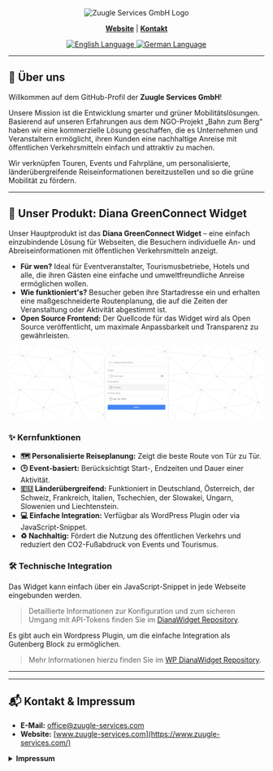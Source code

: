 <div align="center">
  <img src="https://github.com/user-attachments/assets/75eaceeb-d09f-4ca5-a35c-2e8cd451f473" alt="Zuugle Services GmbH Logo" width="400"/>
  <p>
    <a href="https://www.zuugle-services.com/"><strong>Website</strong></a> |
    <a href="mailto:office@zuugle-services.com"><strong>Kontakt</strong></a>
  </p>
</div>

<div align="center">
  <a href="https://github.com/zuugle-services/.github/blob/profile/README.md">
    <img src="https://img.shields.io/badge/lang-en-red.svg" alt="English Language">
  </a>
  <a href="https://github.com/zuugle-services/.github/blob/profile/README.de.md">
    <img src="https://img.shields.io/badge/lang-de-yellow.svg" alt="German Language">
  </a>
</div>

---

## 👋 Über uns

Willkommen auf dem GitHub-Profil der **Zuugle Services GmbH**!

Unsere Mission ist die Entwicklung smarter und grüner Mobilitätslösungen. Basierend auf unseren Erfahrungen aus dem NGO-Projekt „Bahn zum Berg“ haben wir eine kommerzielle Lösung geschaffen, die es Unternehmen und Veranstaltern ermöglicht, ihren Kunden eine nachhaltige Anreise mit öffentlichen Verkehrsmitteln einfach und attraktiv zu machen.

Wir verknüpfen Touren, Events und Fahrpläne, um personalisierte, länderübergreifende Reiseinformationen bereitzustellen und so die grüne Mobilität zu fördern.

---

## 🚀 Unser Produkt: Diana GreenConnect Widget

Unser Hauptprodukt ist das **Diana GreenConnect Widget** – eine einfach einzubindende Lösung für Webseiten, die Besuchern individuelle An- und Abreiseinformationen mit öffentlichen Verkehrsmitteln anzeigt.

- **Für wen?** Ideal für Eventveranstalter, Tourismusbetriebe, Hotels und alle, die ihren Gästen eine einfache und umweltfreundliche Anreise ermöglichen wollen.
- **Wie funktioniert's?** Besucher geben ihre Startadresse ein und erhalten eine maßgeschneiderte Routenplanung, die auf die Zeiten der Veranstaltung oder Aktivität abgestimmt ist.
- **Open Source Frontend:** Der Quellcode für das Widget wird als Open Source veröffentlicht, um maximale Anpassbarkeit und Transparenz zu gewährleisten.

<div align="center">
  <img src="https://raw.githubusercontent.com/zuugle-services/DianaWidget/main/img/preview.png" alt="Diana GreenConnect Widget Vorschau" width=""/>
</div>

### ✨ Kernfunktionen

- **🗺️ Personalisierte Reiseplanung:** Zeigt die beste Route von Tür zu Tür.
- **🕒 Event-basiert:** Berücksichtigt Start-, Endzeiten und Dauer einer Aktivität.
- **🇪🇺 Länderübergreifend:** Funktioniert in Deutschland, Österreich, der Schweiz, Frankreich, Italien, Tschechien, der Slowakei, Ungarn, Slowenien und Liechtenstein.
- **💻 Einfache Integration:** Verfügbar als WordPress Plugin oder via JavaScript-Snippet.
- **♻️ Nachhaltig:** Fördert die Nutzung des öffentlichen Verkehrs und reduziert den CO2-Fußabdruck von Events und Tourismus.

### 🛠️ Technische Integration

Das Widget kann einfach über ein JavaScript-Snippet in jede Webseite eingebunden werden.
> Detaillierte Informationen zur Konfiguration und zum sicheren Umgang mit API-Tokens finden Sie im [DianaWidget Repository](https://github.com/zuugle-services/DianaWidget).

Es gibt auch ein Wordpress Plugin, um die einfache Integration als Gutenberg Block zu ermöglichen.
> Mehr Informationen hierzu finden Sie im [WP DianaWidget Repository](https://github.com/zuugle-services/wp-diana-widget).

---

<!--
## 👥 Die Gründer

<table width="100%">
  <tr>
    <td align="center" width="50%">
      <img src="https://www.zuugle-services.com/wp-content/uploads/2023/11/Martin_Heppner_2023-1-scaled-e1700835561537-1024x1024.jpg" width="150" alt="Martin Heppner-Phadoongvithee" style="border-radius:50%">
      <br />
      <b>Martin Heppner-Phadoongvithee, MAS, MSc</b>
      <p><em>IT-Enthusiast mit Leidenschaft für Nachhaltigkeit, spezialisiert auf Informationstechnologie für eine grünere Zukunft in der Mobilität.</em></p>
      <a href="mailto:martin.heppner@zuugle-services.com">Kontakt</a>
    </td>
    <td align="center" width="50%">
      <img src="https://www.zuugle-services.com/wp-content/uploads/2023/11/Dietmar_Trummer_2023_2-scaled-e1700835399120-1024x1024.jpg" width="150" alt="Dietmar Trummer" style="border-radius:50%">
      <br />
      <b>Dietmar Trummer, MSc</b>
      <p><em>Datenbank- & Data Warehouse-Spezialist, IT-Generalist und Fahrrad-Weltreisender.</em></p>
      <a href="mailto:dietmar.trummer@zuugle-services.com">Kontakt</a>
    </td>
  </tr>
</table>
-->
---

## 📬 Kontakt & Impressum

- **E-Mail:** [office@zuugle-services.com](mailto:office@zuugle-services.com)
- **Website:** [www.zuugle-services.com](https://www.zuugle-services.com/)

<details>
  <summary><strong>Impressum</strong></summary>
  <p>
    <strong>Zuugle Services GmbH</strong><br>
    Blutgasse 9/3<br>
    A-1010 Wien<br>
    Firmenbuchgericht Wien: FN 610812 d<br>
    Umsatzsteuer-Identifikationsnummer: ATU79853525<br>
    European Commission PIC: 880412838
  </p>
</details>
